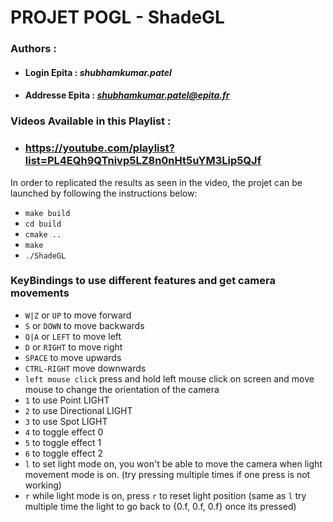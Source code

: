 # PROJET POGL - ShadeGL

### **Authors** :
- #### **Login Epita** : ***shubhamkumar.patel***
- #### **Addresse Epita** : ***shubhamkumar.patel@epita.fr***


### Videos Available in this Playlist : 
- ### https://youtube.com/playlist?list=PL4EQh9QTnivp5LZ8n0nHt5uYM3Lip5QJf

In order to replicated the results as seen in the video, the projet can be launched by following the instructions below:
- `make build`
- `cd build`
- `cmake ..`
- `make`
- `./ShadeGL`


### KeyBindings to use different features and get camera movements
- `W|Z` or `UP` to move forward
- `S` or `DOWN` to move backwards
- `Q|A` or `LEFT` to move left
- `D` or `RIGHT` to move right
- `SPACE` to move upwards
- `CTRL-RIGHT` move downwards
- `left mouse click` press and hold left mouse click on screen and move mouse to change the orientation of the camera
- `1` to use Point LIGHT
- `2` to use Directional LIGHT
- `3` to use Spot LIGHT
- `4` to toggle effect 0
- `5` to toggle effect 1
- `6` to toggle effect 2
- `l` to set light mode on, you won't be able to move the camera when light movement mode is on. (try pressing multiple times if one press is not working)
- `r` while light mode is on, press `r` to reset light position (same as `l` try multiple time the light to go back to {0.f, 0.f, 0.f} once its pressed)
